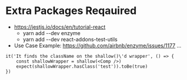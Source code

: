 # Extra Packages Reqauired

- https://jestjs.io/docs/en/tutorial-react
  - yarn add --dev enzyme
  - yarn add --dev react-addons-test-utils
- Use Case Example: https://github.com/airbnb/enzyme/issues/1177 ...

```
it('It finds the className on the shallow()\'d wrapper', () => {
    const shallowWrapper = shallow(<Comp />)
    expect(shallowWrapper.hasClass('test')).toBe(true)
})
```
